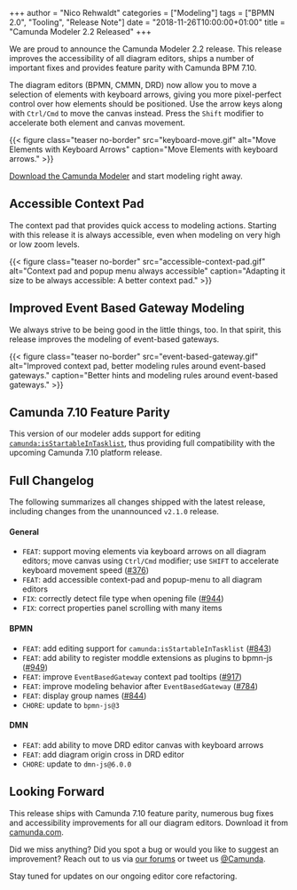 +++
author = "Nico Rehwaldt"
categories = ["Modeling"]
tags = ["BPMN 2.0", "Tooling", "Release Note"]
date = "2018-11-26T10:00:00+01:00"
title = "Camunda Modeler 2.2  Released"
+++

We are proud to announce the Camunda Modeler 2.2 release. This release improves the accessibility of all diagram editors, ships a number of important fixes and provides feature parity with Camunda BPM 7.10.


<!--more-->

The diagram editors (BPMN, CMMN, DRD) now allow you to move a selection of elements with keyboard arrows, giving you more pixel-perfect control over how elements should be positioned. Use the arrow keys along with `Ctrl/Cmd` to move the canvas instead. Press the `Shift` modifier to accelerate both element and canvas movement.

{{< figure class="teaser no-border" src="keyboard-move.gif" alt="Move Elements with Keyboard Arrows" caption="Move Elements with keyboard arrows." >}}

[Download the Camunda Modeler](https://camunda.com/download/modeler/) and start modeling right away.


## Accessible Context Pad

The context pad that provides quick access to modeling actions. Starting with this release it is always accessible, even when modeling on very high or low zoom levels.

{{< figure class="teaser no-border" src="accessible-context-pad.gif" alt="Context pad and popup menu always accessible" caption="Adapting it size to be always accessible: A better context pad." >}}


## Improved Event Based Gateway Modeling

We always strive to be being good in the little things, too. In that spirit, this release improves the modeling of event-based gateways.

{{< figure class="teaser no-border" src="event-based-gateway.gif" alt="Improved context pad, better modeling rules around event-based gateways." caption="Better hints and modeling rules around event-based gateways." >}}


## Camunda 7.10 Feature Parity

This version of our modeler adds support for editing [`camunda:isStartableInTasklist`](https://docs.camunda.org/manual/latest/reference/bpmn20/custom-extensions/extension-attributes/#isstartableintasklist), thus providing full compatibility with the upcoming Camunda 7.10 platform release.


## Full Changelog

The following summarizes all changes shipped with the latest release, including changes from the unannounced `v2.1.0` release.

#### General

* `FEAT`: support moving elements via keyboard arrows on all diagram editors; move canvas using `Ctrl/Cmd` modifier; use `SHIFT` to accelerate keyboard movement speed ([#376](https://github.com/bpmn-io/bpmn-js/issues/376))
* `FEAT`: add accessible context-pad and popup-menu to all diagram editors
* `FIX`: correctly detect file type when opening file ([#944](https://github.com/camunda/camunda-modeler/issues/944))
* `FIX`: correct properties panel scrolling with many items

#### BPMN

* `FEAT`: add editing support for `camunda:isStartableInTasklist` ([#843](https://github.com/camunda/camunda-modeler/issues/843))
* `FEAT`: add ability to register moddle extensions as plugins to bpmn-js ([#949](https://github.com/camunda/camunda-modeler/pull/949))
* `FEAT`: improve `EventBasedGateway` context pad tooltips ([#917](https://github.com/camunda/camunda-modeler/issues/917))
* `FEAT`: improve modeling behavior after `EventBasedGateway` ([#784](https://github.com/camunda/camunda-modeler/issues/784))
* `FEAT`: display group names ([#844](https://github.com/bpmn-io/bpmn-js/issues/844))
* `CHORE`: update to `bpmn-js@3`

#### DMN

* `FEAT`: add ability to move DRD editor canvas with keyboard arrows
* `FEAT`: add diagram origin cross in DRD editor
* `CHORE`: update to `dmn-js@6.0.0`


## Looking Forward

This release ships with Camunda 7.10 feature parity, numerous bug fixes and accessibility improvements for all our diagram editors. Download it from [camunda.com](https://camunda.com/download/modeler/).

Did we miss anything? Did you spot a bug or would you like to suggest an improvement? Reach out to us via [our forums](https://forum.camunda.org/c/modeler) or tweet us [@Camunda](https://twitter.com/Camunda).

Stay tuned for updates on our ongoing editor core refactoring.